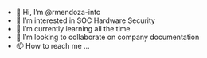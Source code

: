 - 👋 Hi, I’m @rmendoza-intc
- 👀 I’m interested in SOC Hardware Security
- 🌱 I’m currently learning all the time
- 💞️ I’m looking to collaborate on company documentation
- 📫 How to reach me ...

<!---
rmendoza-intc/rmendoza-intc is a ✨ special ✨ repository because its `README.md` (this file) appears on your GitHub profile.
You can click the Preview link to take a look at your changes.
--->
